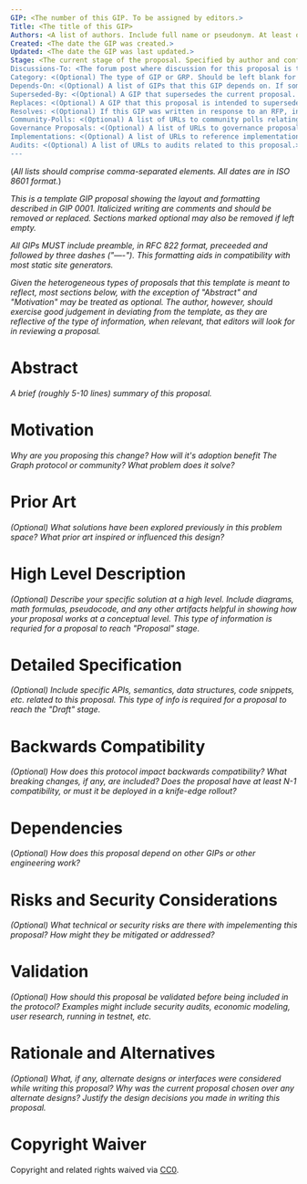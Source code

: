 ```yaml
---
GIP: <The number of this GIP. To be assigned by editors.>
Title: <The title of this GIP>
Authors: <A list of authors. Include full name or pseudonym. At least one author must have valid contact information provided in angle brackets.>
Created: <The date the GIP was created.>
Updated: <The date the GIP was last updated.>
Stage: <The current stage of the proposal. Specified by author and confirmed by editors by virtue of a GIP being accepted into an editor's view of the repo.>
Discussions-To: <The forum post where discussion for this proposal is taking place.>
Category: <(Optional) The type of GIP or GRP. Should be left blank for GRCs. Valid types are "Protocol Logic", "Protocol Interfaces", "Subgraph API", "Process", "Economic Parameters", "Protocol Charters".>
Depends-On: <(Optional) A list of GIPs that this GIP depends on. If some other type of dependency exists, include a reference link here and an explanation in the body of the GIP.>
Superseded-By: <(Optional) A GIP that supersedes the current proposal. If this field is specified, the stage of the GIP should be "Withdrawn".>
Replaces: <(Optional) A GIP that this proposal is intended to supersede.>
Resolves: <(Optional) If this GIP was written in response to an RFP, include it here.>
Community-Polls: <(Optional) A list of URLs to community polls relating to this GIP.>
Governance Proposals: <(Optional) A list of URLs to governance proposals related to this GIP.>
Implementations: <(Optional) A list of URLs to reference implementations for this proposal.>
Audits: <(Optional) A list of URLs to audits related to this proposal.>
---
```

(*All lists should comprise comma-separated elements. All dates are in ISO 8601 format.*)

*This is a template GIP proposal showing the layout and formatting described in GIP 0001. Italicized writing are comments and should be removed or replaced. Sections marked optional may also be removed if left empty.*

*All GIPs MUST include preamble, in RFC 822 format, preceeded and followed by three dashes ("—-"). This formatting aids in compatibility with most static site generators.*

*Given the heterogeneous types of proposals that this template is meant to reflect, most sections below, with the exception of "Abstract" and "Motivation" may be treated as optional. The author, however, should exercise good judgement in deviating from the template, as they are reflective of the type of information, when relevant, that editors will look for in reviewing a proposal.*

# Abstract

*A brief (roughly 5-10 lines) summary of this proposal.*

# Motivation

*Why are you proposing this change? How will it's adoption benefit The Graph protocol or community? What problem does it solve?*

# Prior Art

*(Optional) What solutions have been explored previously in this problem space? What prior art inspired or influenced this design?*

# High Level Description

*(Optional) Describe your specific solution at a high level. Include diagrams, math formulas, pseudocode, and any other artifacts helpful in showing how your proposal works at a conceptual level. This type of information is requried for a proposal to reach "Proposal" stage.*

# Detailed Specification

*(Optional) Include specific APIs, semantics, data structures, code snippets, etc. related to this proposal. This type of info is required for a proposal to reach the "Draft" stage.*

# Backwards Compatibility

*(Optional) How does this protocol impact backwards compatibility? What breaking changes, if any, are included? Does the proposal have at least N-1 compatibility, or must it be deployed in a knife-edge rollout?*

# Dependencies

(*Optional) How does this proposal depend on other GIPs or other engineering work?*

# Risks and Security Considerations

*(Optional) What technical or security risks are there with impelementing this proposal? How might they be mitigated or addressed?*

# Validation

*(Optional) How should this proposal be validated before being included in the protocol? Examples might include security audits, economic modeling, user research, running in testnet, etc.*

# Rationale and Alternatives

*(Optional) What, if any, alternate designs or interfaces were considered while writing this proposal? Why was the current proposal chosen over any alternate designs? Justify the design decisions you made in writing this proposal.*

# Copyright Waiver

Copyright and related rights waived via [CC0](https://creativecommons.org/publicdomain/zero/1.0/).
